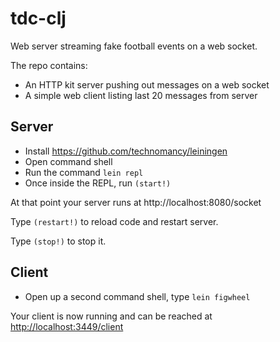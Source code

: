 # tdc-clj

Web server streaming fake football events on a web socket.

The repo contains: 
* An HTTP kit server pushing out messages on a web socket
* A simple web client listing last 20 messages from server

## Server

* Install https://github.com/technomancy/leiningen
* Open command shell
* Run the command ```lein repl```
* Once inside the REPL, run ```(start!)```

At that point your server runs at http://localhost:8080/socket

Type ```(restart!)``` to reload code and restart server. 

Type ```(stop!)``` to stop it.

## Client

* Open up a second command shell, type ```lein figwheel```

Your client is now running and can be reached at <http://localhost:3449/client>
